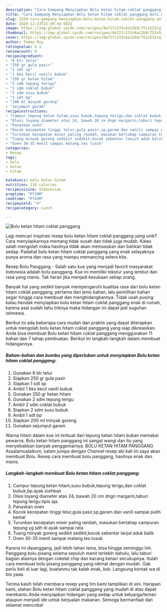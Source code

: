 ```yaml
---
description: "Cara Gampang Menyiapkan Bolu ketan hitam coklat panggang Anti Gagal"
title: "Cara Gampang Menyiapkan Bolu ketan hitam coklat panggang Anti Gagal"
slug: 3259-cara-gampang-menyiapkan-bolu-ketan-hitam-coklat-panggang-anti-gagal
date: 2020-12-23T22:39:44.582Z
image: https://img-global.cpcdn.com/recipes/9a72fc233c6a12b9/751x532cq70/bolu-ketan-hitam-coklat-panggang-foto-resep-utama.jpg
thumbnail: https://img-global.cpcdn.com/recipes/9a72fc233c6a12b9/751x532cq70/bolu-ketan-hitam-coklat-panggang-foto-resep-utama.jpg
cover: https://img-global.cpcdn.com/recipes/9a72fc233c6a12b9/751x532cq70/bolu-ketan-hitam-coklat-panggang-foto-resep-utama.jpg
author: Tommy Roy
ratingvalue: 4.1
reviewcount: 8
recipeingredient:
- "6 btr telur"
- "250 gr gula pasir"
- "1 sdt sp"
- "1 bks kecil vanili bubuk"
- "250 gr ketan hitam"
- "2 sdm tepung terigu"
- "2 sdm coklat bubuk"
- "2 sdm susu bubuk"
- "1 sdt bp"
- "200 ml minyak goreng"
- "sejumput garam"
recipeinstructions:
- "Campur tepung ketan hitam,susu bubuk,tepung terigu,dan coklat bubuk,bp.ayak.sisihkan"
- "Olesi loyang diameter atas 24, bawah 20 cm dngn margarin,taburi tepung terigu.tipis aja."
- "Panaskan oven"
- "Kocok kecepatan tinggi telur,gula pasir,sp,garam dan vanili sampai putih kental"
- "Turunkan kecepatan mixer paling rendah, masukan bertahap campuran tepung yg sdh di ayak sampai rata"
- "Tuang minyak goreng sedikit sedikit,kocok sebentar lanjut aduk balik"
- "Oven 30-35 menit sampai matang.tes tusuk"
categories:
- Resep
tags:
- bolu
- ketan
- hitam

katakunci: bolu ketan hitam 
nutrition: 128 calories
recipecuisine: Indonesian
preptime: "PT39M"
cooktime: "PT43M"
recipeyield: "4"
recipecategory: Lunch

---
```



![Bolu ketan hitam coklat panggang](https://img-global.cpcdn.com/recipes/9a72fc233c6a12b9/751x532cq70/bolu-ketan-hitam-coklat-panggang-foto-resep-utama.jpg)

Lagi mencari inspirasi resep bolu ketan hitam coklat panggang yang unik? Cara menyiapkannya memang tidak susah dan tidak juga mudah. Kalau salah mengolah maka hasilnya tidak akan memuaskan dan bahkan tidak sedap. Padahal bolu ketan hitam coklat panggang yang enak selayaknya punya aroma dan rasa yang mampu memancing selera kita.

Resep Bolu Panggang - Salah satu kue yang menjadi favorit masyarakat Indonesia adalah bolu panggang. Kue ini memiliki tekstur yang lembut dan rasa yang manis. Tak heran jika menjadi kesukaan setiap orang.

Banyak hal yang sedikit banyak mempengaruhi kualitas rasa dari bolu ketan hitam coklat panggang, pertama dari jenis bahan, lalu pemilihan bahan segar hingga cara membuat dan menghidangkannya. Tidak usah pusing kalau hendak menyiapkan bolu ketan hitam coklat panggang enak di rumah, karena asal sudah tahu triknya maka hidangan ini dapat jadi suguhan istimewa.


Berikut ini ada beberapa cara mudah dan praktis yang dapat diterapkan untuk mengolah bolu ketan hitam coklat panggang yang siap dikreasikan. Anda bisa membuat Bolu ketan hitam coklat panggang menggunakan 11 bahan dan 7 tahap pembuatan. Berikut ini langkah-langkah dalam membuat hidangannya.

<!--inarticleads1-->

##### Bahan-bahan dan bumbu yang diperlukan untuk menyiapkan Bolu ketan hitam coklat panggang:

1. Gunakan 6 btr telur
1. Siapkan 250 gr gula pasir
1. Siapkan 1 sdt sp
1. Ambil 1 bks kecil vanili bubuk
1. Gunakan 250 gr ketan hitam
1. Gunakan 2 sdm tepung terigu
1. Ambil 2 sdm coklat bubuk
1. Siapkan 2 sdm susu bubuk
1. Ambil 1 sdt bp
1. Siapkan 200 ml minyak goreng
1. Gunakan sejumput garam


Warna hitam dalam kue ini terbuat dari tepung ketan hitam bukan memakai pewarna. Bolu ketan hitam panggang ini sangat wangi dan itu yang menyebabkan banyak penggemarnya. BOLU KETAN HITAM PANGGANG Assalamualaikum, salam jumpa dengan Channel resep abi kali ini saya akan membuat Bolu. Resep cara membuat bolu panggang, hasilnya enak dan manis. 

<!--inarticleads2-->

##### Langkah-langkah membuat Bolu ketan hitam coklat panggang:

1. Campur tepung ketan hitam,susu bubuk,tepung terigu,dan coklat bubuk,bp.ayak.sisihkan
1. Olesi loyang diameter atas 24, bawah 20 cm dngn margarin,taburi tepung terigu.tipis aja.
1. Panaskan oven
1. Kocok kecepatan tinggi telur,gula pasir,sp,garam dan vanili sampai putih kental
1. Turunkan kecepatan mixer paling rendah, masukan bertahap campuran tepung yg sdh di ayak sampai rata
1. Tuang minyak goreng sedikit sedikit,kocok sebentar lanjut aduk balik
1. Oven 30-35 menit sampai matang.tes tusuk


Karena ini dipanggang, jadi lebih tahan lama, bisa hingga seminggu loh. Panggang bolu pisang selama sepuluh menit terlebih dahulu, lalu taburi bagian atasnya dengan cokelat chip dan kacang kenari secukupnya. Itulah cara membuat bolu pisang panggang yang nikmat dengan mudah. Gak perlu beli di luar lagi, buatanmu tak kalah enak, kok. Langsung kontak wa di bio yaaa. 

Terima kasih telah membaca resep yang tim kami tampilkan di sini. Harapan kami, olahan Bolu ketan hitam coklat panggang yang mudah di atas dapat membantu Anda menyiapkan hidangan yang sedap untuk keluarga/teman ataupun menjadi ide untuk berjualan makanan. Semoga bermanfaat dan selamat mencoba!
